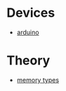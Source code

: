 # Devices

- [arduino](embedded_development/arduino/index.md)

# Theory

- [memory types](embedded_development/memory_types/index.md)
